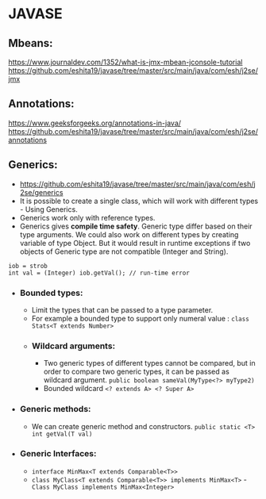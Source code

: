 # JAVASE
## Mbeans:
   https://www.journaldev.com/1352/what-is-jmx-mbean-jconsole-tutorial
   https://github.com/eshita19/javase/tree/master/src/main/java/com/esh/j2se/jmx
## Annotations: 
   https://www.geeksforgeeks.org/annotations-in-java/
   https://github.com/eshita19/javase/tree/master/src/main/java/com/esh/j2se/annotations
   
## Generics:
   - https://github.com/eshita19/javase/tree/master/src/main/java/com/esh/j2se/generics
   - It is possible to create a single class, which will work with different types - Using Generics.
   -  Generics work only with reference types.
   - Generics gives **compile time safety**. Generic type differ based on their type arguments. We could also work on different types by creating variable of type Object. But it would result in runtime exceptions if two objects of Generic type are not compatible (Integer and String).
   ```
   iob = strob
   int val = (Integer) iob.getVal(); // run-time error
   ```
   - ### Bounded types: 
     - Limit the types that can be passed to a type parameter. 
     - For example a bounded type to support only numeral value : ```class Stats<T extends Number>```
     -  ### Wildcard arguments:
        - Two generic types of different types cannot be compared, but in order to compare two generic types, it can be passed as wildcard argument. ```public boolean sameVal(MyType<?> myType2)```
        - Bounded wildcard ```<? extends A> <? Super A>```
     
   - ### Generic methods:  
       - We can create generic method and constructors.
          ```public static <T> int getVal(T val)```
   - ### Generic Interfaces:
     - ```interface MinMax<T extends Comparable<T>>```
     - ```class MyClass<T extends Comparable<T>> implements MinMax<T>```
     -``` Class MyClass implements MinMax<Integer>```
   
   
   

   
   

 
